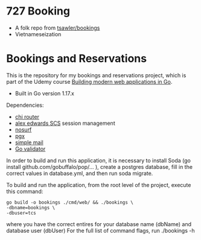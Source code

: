 # 727 Booking
- A folk repo from [tsawler/bookings](https://github.com/tsawler/bookings)
- Vietnameseization

# Bookings and Reservations

This is the repository for my bookings and reservations project, which is part of 
the Udemy course [Building modern web applications in Go](https://www.udemy.com/course/building-modern-web-applications-with-go/?referralCode=0415FB906223F10C6800).

- Built in Go version 1.17.x
  
Dependencies:

- [chi router](https://github.com/go-chi/chi)
- [alex edwards SCS](https://github.com/alexedwards/scs/v2) session management
- [nosurf](https://github.com/justinas/nosurf)
- [pgx](https://github.com/jackc/pgx/v4)
- [simple mail](https://github.com/xhit/go-simple-mail/v2)
- [Go validator](https://github.com/asaskevich/govalidator)

In order to build and run this application, it is necessary to 
install Soda (go install github.com/gobuffalo/pop/... ), create
a postgres database, fill in the correct values in database.yml, 
and then run soda migrate.

To build and run the application, from the root level of the project,
execute this command:
```
go build -o bookings ./cmd/web/ && ./bookings \
-dbname=bookings \
-dbuser=tcs
```
where you have the correct entires for your database name (dbName) 
and database user (dbUser)
For the full list of command flags, run ./bookings -h